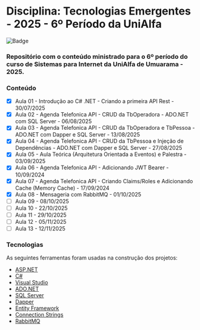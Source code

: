 # Disciplina: Tecnologias Emergentes - 2025 - 6º Período da UniAlfa

![Badge](https://img.shields.io/badge/Marcos%20Dias%20Vendramini-ASP.NET%20C%23-red)

### Repositório com o conteúdo ministrado para o 6º período do curso de Sistemas para Internet da UniAlfa de Umuarama - 2025.

### Conteúdo

- [x] Aula 01 - Introdução ao C# .NET - Criando a primeira API Rest - 30/07/2025
- [x] Aula 02 - Agenda Telefonica API - CRUD da TbOperadora - ADO.NET com SQL Server - 06/08/2025
- [x] Aula 03 - Agenda Telefonica API - CRUD da TbOperadora e TbPessoa - ADO.NET com Dapper e SQL Server - 13/08/2025
- [x] Aula 04 - Agenda Telefonica API - CRUD da TbPessoa e Injeção de Dependências - ADO.NET com Dapper e SQL Server - 27/08/2025
- [x] Aula 05 - Aula Teórica (Arquitetura Orientada a Eventos) e Palestra - 03/09/2025
- [x] Aula 06 - Agenda Telefonica API - Adicionando JWT Bearer - 10/09/2024
- [x] Aula 07 - Agenda Telefonica API - Criando Claims/Roles e Adicionando Cache (Memory Cache) - 17/09/2024
- [x] Aula 08 - Mensageria com RabbitMQ - 01/10/2025
- [ ] Aula 09 - 08/10/2025
- [ ] Aula 10 - 22/10/2025
- [ ] Aula 11 - 29/10/2025
- [ ] Aula 12 - 05/11/2025
- [ ] Aula 13 - 12/11/2025

### Tecnologias

As seguintes ferramentas foram usadas na construção dos projetos:

- [ASP.NET](https://dotnet.microsoft.com/apps/aspnet)
- [C#](https://docs.microsoft.com/pt-br/dotnet/csharp/)
- [Visual Studio](https://visualstudio.microsoft.com/pt-br/)
- [ADO.NET](https://docs.microsoft.com/pt-br/dotnet/framework/data/adonet/)
- [SQL Server](https://www.microsoft.com/pt-br/sql-server/sql-server-downloads)
- [Dapper](https://github.com/DapperLib/Dapper)
- [Entity Framework](https://docs.microsoft.com/pt-br/ef/)
- [Connection Strings](https://www.connectionstrings.com/)
- [RabbitMQ](https://www.rabbitmq.com/)

